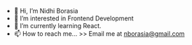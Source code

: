 - 👋 Hi, I’m Nidhi Borasia
- 👀 I’m interested in Frontend Development
- 🌱 I’m currently learning React.
- 📫 How to reach me... >> Email me at nborasia@gmail.com

<!---
NidhiBorasia103/NidhiBorasia103 is a ✨ special ✨ repository because its `README.md` (this file) appears on your GitHub profile.
You can click the Preview link to take a look at your changes.
--->
